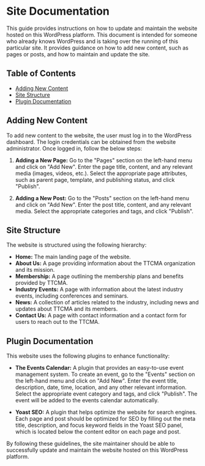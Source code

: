 # Site Documentation

This guide provides instructions on how to update and maintain the website hosted on this WordPress platform. This document is intended for someone who already knows WordPress and is taking over the running of this particular site. It provides guidance on how to add new content, such as pages or posts, and how to maintain and update the site.

## Table of Contents
- [Adding New Content](#adding-new-content)
- [Site Structure](#site-structure)
- [Plugin Documentation](#plugin-documentation)

## Adding New Content
To add new content to the website, the user must log in to the WordPress dashboard. The login credentials can be obtained from the website administrator. Once logged in, follow the below steps:

1. **Adding a New Page:** Go to the "Pages" section on the left-hand menu and click on "Add New". Enter the page title, content, and any relevant media (images, videos, etc.). Select the appropriate page attributes, such as parent page, template, and publishing status, and click "Publish".

2. **Adding a New Post:** Go to the "Posts" section on the left-hand menu and click on "Add New". Enter the post title, content, and any relevant media. Select the appropriate categories and tags, and click "Publish".

## Site Structure
The website is structured using the following hierarchy:

- **Home:** The main landing page of the website.
- **About Us:** A page providing information about the TTCMA organization and its mission.
- **Membership:** A page outlining the membership plans and benefits provided by TTCMA.
- **Industry Events:** A page with information about the latest industry events, including conferences and seminars.
- **News:** A collection of articles related to the industry, including news and updates about TTCMA and its members.
- **Contact Us:** A page with contact information and a contact form for users to reach out to the TTCMA.

## Plugin Documentation
This website uses the following plugins to enhance functionality:

- **The Events Calendar:** A plugin that provides an easy-to-use event management system. To create an event, go to the "Events" section on the left-hand menu and click on "Add New". Enter the event title, description, date, time, location, and any other relevant information. Select the appropriate event category and tags, and click "Publish". The event will be added to the events calendar automatically.

- **Yoast SEO:** A plugin that helps optimize the website for search engines. Each page and post should be optimized for SEO by filling out the meta title, description, and focus keyword fields in the Yoast SEO panel, which is located below the content editor on each page and post.

By following these guidelines, the site maintainer should be able to successfully update and maintain the website hosted on this WordPress platform.
